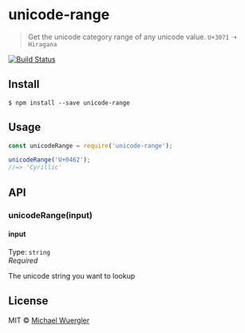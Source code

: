 # unicode-range

> Get the unicode category range of any unicode value. `U+3071` ➝ `Hiragana`

[![Build Status](https://travis-ci.org/radiovisual/unicode-range.svg?branch=master)](https://travis-ci.org/radiovisual/unicode-range)

## Install

```
$ npm install --save unicode-range
```

## Usage

```js
const unicodeRange = require('unicode-range');

unicodeRange('U+0462');
//=> 'Cyrillic'
```


## API

### unicodeRange(input)

#### input

Type: `string`  
*Required*

The unicode string you want to lookup

## License

MIT © [Michael Wuergler](http://numetriclabs.com)
